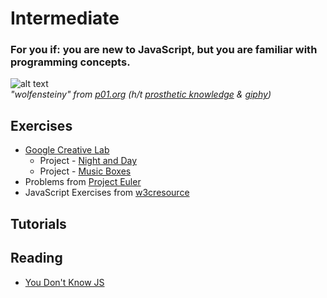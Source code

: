 # Intermediate

### For you if: you are new to JavaScript, but you are familiar with programming concepts.

![alt text](http://i.giphy.com/QeHOjcvV3GA3S.gif "wolfensteiny")<br>
 *"wolfensteiny" from [p01.org](http://www.p01.org/wolfensteiny/) (h/t [prosthetic knowledge](http://prostheticknowledge.tumblr.com/post/68618897827/252-byte-demos-of-p01-visual-coding-experiments) & [giphy](http://giphy.com))*

## Exercises
- [Google Creative Lab](http://googlecreativelab.github.io/coder-projects/)
  - Project - [Night and Day](http://googlecreativelab.github.io/coder-projects/projects/night_and_day/)
  - Project - [Music Boxes](http://googlecreativelab.github.io/coder-projects/projects/music_boxes/)
- Problems from [Project Euler](https://projecteuler.net/archives)
- JavaScript Exercises from [w3cresource](http://www.w3resource.com/javascript-exercises/)

## Tutorials


## Reading
- [You Don't Know JS](https://github.com/getify/You-Dont-Know-JS)
